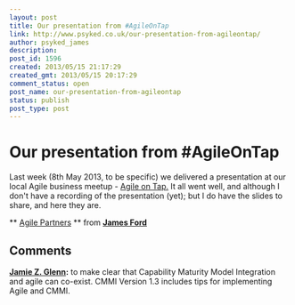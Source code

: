 ```yaml
---
layout: post
title: Our presentation from #AgileOnTap
link: http://www.psyked.co.uk/our-presentation-from-agileontap/
author: psyked_james
description: 
post_id: 1596
created: 2013/05/15 21:17:29
created_gmt: 2013/05/15 20:17:29
comment_status: open
post_name: our-presentation-from-agileontap
status: publish
post_type: post
---
```


# Our presentation from #AgileOnTap

Last week (8th May 2013, to be specific) we delivered a presentation at our local Agile business meetup - [Agile on Tap.](http://www.meetup.com/Agile-Peterborough/events/110145712/) It all went well, and although I don't have a recording of the presentation (yet); but I do have the slides to share, and here they are. 

** [Agile Partners](http://www.slideshare.net/psyked/agile-partners) ** from **[James Ford](http://www.slideshare.net/psyked)**

## Comments

**[Jamie Z. Glenn](#906 "2013-11-24 04:03:29"):** to make clear that Capability Maturity Model Integration and agile can co-exist. CMMI Version 1.3 includes tips for implementing Agile and CMMI.

